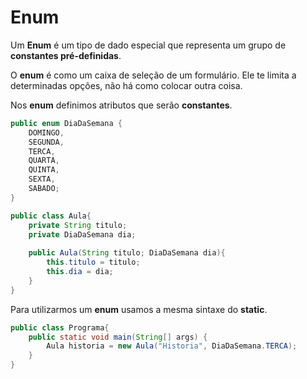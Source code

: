 # Enum

Um **Enum** é um tipo de dado especial que representa um grupo de **constantes pré-definidas**.

O **enum** é como um caixa de seleção de um formulário. Ele te limita a determinadas opções, não há como colocar outra coisa.

Nos **enum** definimos atributos que serão **constantes**.

```Java
public enum DiaDaSemana {
	DOMINGO,
	SEGUNDA,
	TERCA,
	QUARTA,
	QUINTA,
	SEXTA,
	SABADO;
}

public class Aula{
	private String titulo;
	private DiaDaSemana dia;
	
	public Aula(String titulo; DiaDaSemana dia){
		this.titulo = titulo;
		this.dia = dia;
	}
}
```

Para utilizarmos um **enum** usamos a mesma sintaxe do **static**.

```Java
public class Programa{
	public static void main(String[] args) {
		Aula historia = new Aula("Historia", DiaDaSemana.TERCA);
	}
}
```